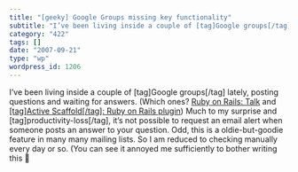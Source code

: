 ```yaml
---
title: "[geeky] Google Groups missing key functionality"
subtitle: "I’ve been living inside a couple of [tag]Google groups[/tag] lately, posting questions and waiting f..."
category: "422"
tags: []
date: "2007-09-21"
type: "wp"
wordpress_id: 1206
---
```

I’ve been living inside a couple of [tag]Google groups[/tag] lately, posting questions and waiting for answers. (Which ones? [Ruby on Rails: Talk](http://groups.google.com/group/rubyonrails-talk) and [[tag]Active Scaffold[/tag]: Ruby on Rails plugin](http://groups.google.com/group/activescaffold)) 
Much to my surprise and [tag]productivity-loss[/tag], it’s not possible to request an email alert when someone posts an answer to your question. Odd, this is a oldie-but-goodie feature in many many mailing lists. So I am reduced to checking manually every day or so. (You can see it annoyed me sufficiently to bother writing this 🙂